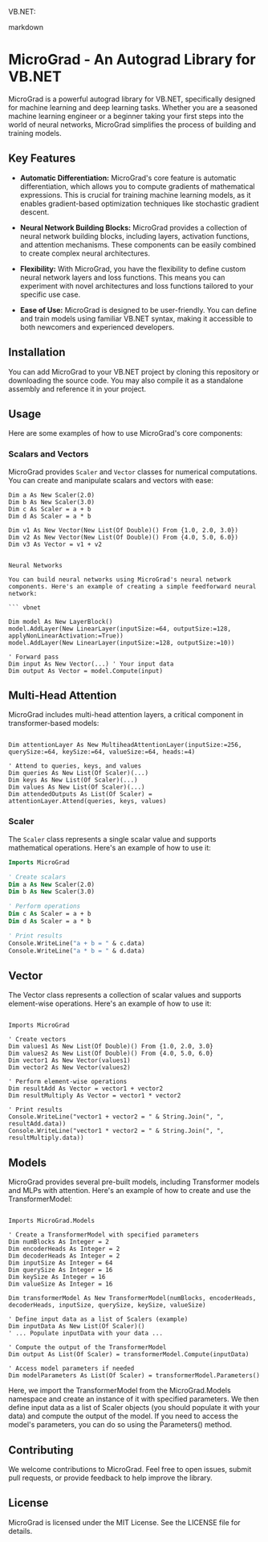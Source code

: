 

 VB.NET:

markdown

# MicroGrad - An Autograd Library for VB.NET

MicroGrad is a powerful autograd library for VB.NET, specifically designed for machine learning and deep learning tasks. Whether you are a seasoned machine learning engineer or a beginner taking your first steps into the world of neural networks, MicroGrad simplifies the process of building and training models.

## Key Features

- **Automatic Differentiation:** MicroGrad's core feature is automatic differentiation, which allows you to compute gradients of mathematical expressions. This is crucial for training machine learning models, as it enables gradient-based optimization techniques like stochastic gradient descent.

- **Neural Network Building Blocks:** MicroGrad provides a collection of neural network building blocks, including layers, activation functions, and attention mechanisms. These components can be easily combined to create complex neural architectures.

- **Flexibility:** With MicroGrad, you have the flexibility to define custom neural network layers and loss functions. This means you can experiment with novel architectures and loss functions tailored to your specific use case.

- **Ease of Use:** MicroGrad is designed to be user-friendly. You can define and train models using familiar VB.NET syntax, making it accessible to both newcomers and experienced developers.

## Installation

You can add MicroGrad to your VB.NET project by cloning this repository or downloading the source code. You may also compile it as a standalone assembly and reference it in your project.

## Usage


Here are some examples of how to use MicroGrad's core components:

### Scalars and Vectors

MicroGrad provides `Scaler` and `Vector` classes for numerical computations. You can create and manipulate scalars and vectors with ease:

```vbnet
Dim a As New Scaler(2.0)
Dim b As New Scaler(3.0)
Dim c As Scaler = a + b
Dim d As Scaler = a * b

Dim v1 As New Vector(New List(Of Double)() From {1.0, 2.0, 3.0})
Dim v2 As New Vector(New List(Of Double)() From {4.0, 5.0, 6.0})
Dim v3 As Vector = v1 + v2


Neural Networks

You can build neural networks using MicroGrad's neural network components. Here's an example of creating a simple feedforward neural network:

``` vbnet

Dim model As New LayerBlock()
model.AddLayer(New LinearLayer(inputSize:=64, outputSize:=128, applyNonLinearActivation:=True))
model.AddLayer(New LinearLayer(inputSize:=128, outputSize:=10))

' Forward pass
Dim input As New Vector(...) ' Your input data
Dim output As Vector = model.Compute(input)
```

## Multi-Head Attention

MicroGrad includes multi-head attention layers, a critical component in transformer-based models:

``` vbnet

Dim attentionLayer As New MultiheadAttentionLayer(inputSize:=256, querySize:=64, keySize:=64, valueSize:=64, heads:=4)

' Attend to queries, keys, and values
Dim queries As New List(Of Scaler)(...)
Dim keys As New List(Of Scaler)(...)
Dim values As New List(Of Scaler)(...)
Dim attendedOutputs As List(Of Scaler) = attentionLayer.Attend(queries, keys, values)
```



### Scaler

The `Scaler` class represents a single scalar value and supports mathematical operations. Here's an example of how to use it:

```vb
Imports MicroGrad

' Create scalars
Dim a As New Scaler(2.0)
Dim b As New Scaler(3.0)

' Perform operations
Dim c As Scaler = a + b
Dim d As Scaler = a * b

' Print results
Console.WriteLine("a + b = " & c.data)
Console.WriteLine("a * b = " & d.data)
```

## Vector

The Vector class represents a collection of scalar values and supports element-wise operations. Here's an example of how to use it:

```vbnet

Imports MicroGrad

' Create vectors
Dim values1 As New List(Of Double)() From {1.0, 2.0, 3.0}
Dim values2 As New List(Of Double)() From {4.0, 5.0, 6.0}
Dim vector1 As New Vector(values1)
Dim vector2 As New Vector(values2)

' Perform element-wise operations
Dim resultAdd As Vector = vector1 + vector2
Dim resultMultiply As Vector = vector1 * vector2

' Print results
Console.WriteLine("vector1 + vector2 = " & String.Join(", ", resultAdd.data))
Console.WriteLine("vector1 * vector2 = " & String.Join(", ", resultMultiply.data))
```
## Models
MicroGrad provides several pre-built models, including Transformer models and MLPs with attention. Here's an example of how to create and use the TransformerModel:

``` vbnet

Imports MicroGrad.Models

' Create a TransformerModel with specified parameters
Dim numBlocks As Integer = 2
Dim encoderHeads As Integer = 2
Dim decoderHeads As Integer = 2
Dim inputSize As Integer = 64
Dim querySize As Integer = 16
Dim keySize As Integer = 16
Dim valueSize As Integer = 16

Dim transformerModel As New TransformerModel(numBlocks, encoderHeads, decoderHeads, inputSize, querySize, keySize, valueSize)

' Define input data as a list of Scalers (example)
Dim inputData As New List(Of Scaler)()
' ... Populate inputData with your data ...

' Compute the output of the TransformerModel
Dim output As List(Of Scaler) = transformerModel.Compute(inputData)

' Access model parameters if needed
Dim modelParameters As List(Of Scaler) = transformerModel.Parameters()
```


Here, we import the TransformerModel from the MicroGrad.Models namespace and create an instance of it with specified parameters. We then define input data as a list of Scaler objects (you should populate it with your data) and compute the output of the model. If you need to access the model's parameters, you can do so using the Parameters() method.

## Contributing

We welcome contributions to MicroGrad. Feel free to open issues, submit pull requests, or provide feedback to help improve the library.

## License

MicroGrad is licensed under the MIT License. See the LICENSE file for details.
